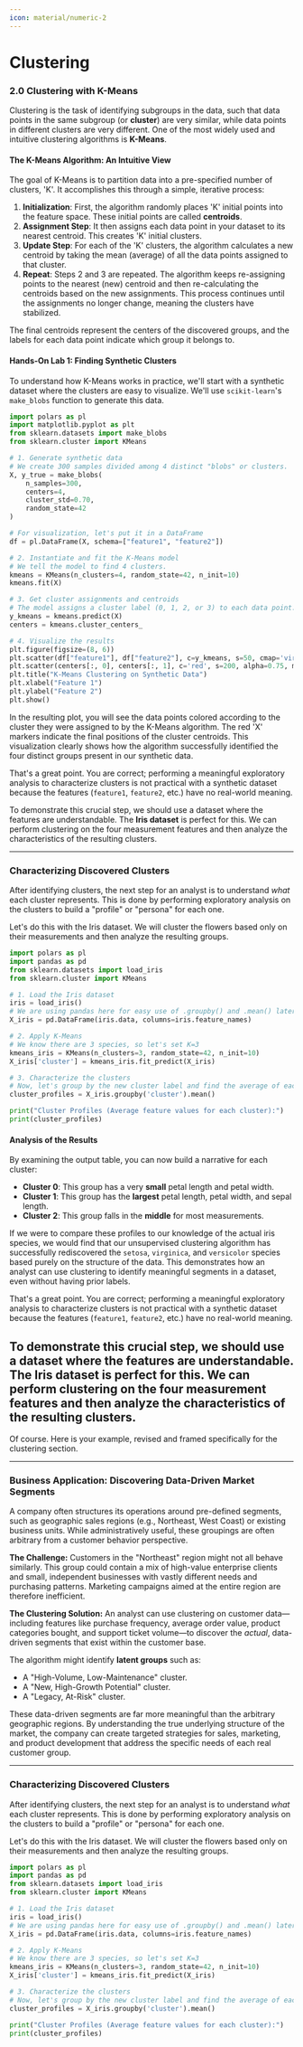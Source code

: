 ```yaml
---
icon: material/numeric-2
---
```


# Clustering


### **2.0 Clustering with K-Means**

Clustering is the task of identifying subgroups in the data, such that data points in the same subgroup (or **cluster**) are very similar, while data points in different clusters are very different. One of the most widely used and intuitive clustering algorithms is **K-Means**.

#### **The K-Means Algorithm: An Intuitive View**

The goal of K-Means is to partition data into a pre-specified number of clusters, 'K'. It accomplishes this through a simple, iterative process:

1.  **Initialization**: First, the algorithm randomly places 'K' initial points into the feature space. These initial points are called **centroids**.
2.  **Assignment Step**: It then assigns each data point in your dataset to its nearest centroid. This creates 'K' initial clusters.
3.  **Update Step**: For each of the 'K' clusters, the algorithm calculates a new centroid by taking the mean (average) of all the data points assigned to that cluster.
4.  **Repeat**: Steps 2 and 3 are repeated. The algorithm keeps re-assigning points to the nearest (new) centroid and then re-calculating the centroids based on the new assignments. This process continues until the assignments no longer change, meaning the clusters have stabilized.

The final centroids represent the centers of the discovered groups, and the labels for each data point indicate which group it belongs to.

#### **Hands-On Lab 1: Finding Synthetic Clusters**

To understand how K-Means works in practice, we'll start with a synthetic dataset where the clusters are easy to visualize. We'll use `scikit-learn`'s `make_blobs` function to generate this data.

```python
import polars as pl
import matplotlib.pyplot as plt
from sklearn.datasets import make_blobs
from sklearn.cluster import KMeans

# 1. Generate synthetic data
# We create 300 samples divided among 4 distinct "blobs" or clusters.
X, y_true = make_blobs(
    n_samples=300,
    centers=4,
    cluster_std=0.70,
    random_state=42
)

# For visualization, let's put it in a DataFrame
df = pl.DataFrame(X, schema=["feature1", "feature2"])

# 2. Instantiate and fit the K-Means model
# We tell the model to find 4 clusters.
kmeans = KMeans(n_clusters=4, random_state=42, n_init=10)
kmeans.fit(X)

# 3. Get cluster assignments and centroids
# The model assigns a cluster label (0, 1, 2, or 3) to each data point.
y_kmeans = kmeans.predict(X)
centers = kmeans.cluster_centers_

# 4. Visualize the results
plt.figure(figsize=(8, 6))
plt.scatter(df["feature1"], df["feature2"], c=y_kmeans, s=50, cmap='viridis')
plt.scatter(centers[:, 0], centers[:, 1], c='red', s=200, alpha=0.75, marker='X')
plt.title("K-Means Clustering on Synthetic Data")
plt.xlabel("Feature 1")
plt.ylabel("Feature 2")
plt.show()
```

In the resulting plot, you will see the data points colored according to the cluster they were assigned to by the K-Means algorithm. The red 'X' markers indicate the final positions of the cluster centroids. This visualization clearly shows how the algorithm successfully identified the four distinct groups present in our synthetic data.

That's a great point. You are correct; performing a meaningful exploratory analysis to characterize clusters is not practical with a synthetic dataset because the features (`feature1`, `feature2`, etc.) have no real-world meaning.

To demonstrate this crucial step, we should use a dataset where the features are understandable. The **Iris dataset** is perfect for this. We can perform clustering on the four measurement features and then analyze the characteristics of the resulting clusters.

-----

### Characterizing Discovered Clusters

After identifying clusters, the next step for an analyst is to understand *what* each cluster represents. This is done by performing exploratory analysis on the clusters to build a "profile" or "persona" for each one.

Let's do this with the Iris dataset. We will cluster the flowers based only on their measurements and then analyze the resulting groups.

```python
import polars as pl
import pandas as pd
from sklearn.datasets import load_iris
from sklearn.cluster import KMeans

# 1. Load the Iris dataset
iris = load_iris()
# We are using pandas here for easy use of .groupby() and .mean() later
X_iris = pd.DataFrame(iris.data, columns=iris.feature_names)

# 2. Apply K-Means
# We know there are 3 species, so let's set K=3
kmeans_iris = KMeans(n_clusters=3, random_state=42, n_init=10)
X_iris['cluster'] = kmeans_iris.fit_predict(X_iris)

# 3. Characterize the clusters
# Now, let's group by the new cluster label and find the average of each feature.
cluster_profiles = X_iris.groupby('cluster').mean()

print("Cluster Profiles (Average feature values for each cluster):")
print(cluster_profiles)
```

#### **Analysis of the Results**

By examining the output table, you can now build a narrative for each cluster:

  * **Cluster 0**: This group has a very **small** petal length and petal width.
  * **Cluster 1**: This group has the **largest** petal length, petal width, and sepal length.
  * **Cluster 2**: This group falls in the **middle** for most measurements.

If we were to compare these profiles to our knowledge of the actual iris species, we would find that our unsupervised clustering algorithm has successfully rediscovered the `setosa`, `virginica`, and `versicolor` species based purely on the structure of the data. This demonstrates how an analyst can use clustering to identify meaningful segments in a dataset, even without having prior labels.

That's a great point. You are correct; performing a meaningful exploratory analysis to characterize clusters is not practical with a synthetic dataset because the features (`feature1`, `feature2`, etc.) have no real-world meaning.

To demonstrate this crucial step, we should use a dataset where the features are understandable. The **Iris dataset** is perfect for this. We can perform clustering on the four measurement features and then analyze the characteristics of the resulting clusters.
---

Of course. Here is your example, revised and framed specifically for the clustering section.

***
### **Business Application: Discovering Data-Driven Market Segments**

A company often structures its operations around pre-defined segments, such as geographic sales regions (e.g., Northeast, West Coast) or existing business units. While administratively useful, these groupings are often arbitrary from a customer behavior perspective.

**The Challenge:** Customers in the "Northeast" region might not all behave similarly. This group could contain a mix of high-value enterprise clients and small, independent businesses with vastly different needs and purchasing patterns. Marketing campaigns aimed at the entire region are therefore inefficient.

**The Clustering Solution:**
An analyst can use clustering on customer data—including features like purchase frequency, average order value, product categories bought, and support ticket volume—to discover the *actual*, data-driven segments that exist within the customer base.

The algorithm might identify **latent groups** such as:
* A "High-Volume, Low-Maintenance" cluster.
* A "New, High-Growth Potential" cluster.
* A "Legacy, At-Risk" cluster.

These data-driven segments are far more meaningful than the arbitrary geographic regions. By understanding the true underlying structure of the market, the company can create targeted strategies for sales, marketing, and product development that address the specific needs of each real customer group.

-----

### Characterizing Discovered Clusters

After identifying clusters, the next step for an analyst is to understand *what* each cluster represents. This is done by performing exploratory analysis on the clusters to build a "profile" or "persona" for each one.

Let's do this with the Iris dataset. We will cluster the flowers based only on their measurements and then analyze the resulting groups.

```python
import polars as pl
import pandas as pd
from sklearn.datasets import load_iris
from sklearn.cluster import KMeans

# 1. Load the Iris dataset
iris = load_iris()
# We are using pandas here for easy use of .groupby() and .mean() later
X_iris = pd.DataFrame(iris.data, columns=iris.feature_names)

# 2. Apply K-Means
# We know there are 3 species, so let's set K=3
kmeans_iris = KMeans(n_clusters=3, random_state=42, n_init=10)
X_iris['cluster'] = kmeans_iris.fit_predict(X_iris)

# 3. Characterize the clusters
# Now, let's group by the new cluster label and find the average of each feature.
cluster_profiles = X_iris.groupby('cluster').mean()

print("Cluster Profiles (Average feature values for each cluster):")
print(cluster_profiles)
```